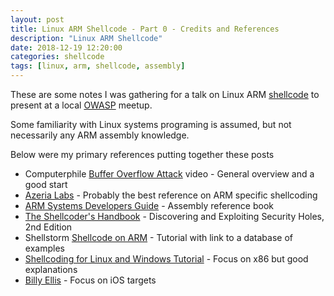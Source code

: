 ```yaml
---
layout: post
title: Linux ARM Shellcode - Part 0 - Credits and References
description: "Linux ARM Shellcode"
date: 2018-12-19 12:20:00
categories: shellcode
tags: [linux, arm, shellcode, assembly]
---
```


These are some notes I was gathering for a talk on Linux ARM [shellcode][shellcode] to present at a local [OWASP][owasp-me] meetup.

Some familiarity with Linux systems programing is assumed, but not necessarily any ARM assembly knowledge.

Below were my primary references putting together these posts

* Computerphile [Buffer Overflow Attack][computerphile] video - General overview and a good start
* [Azeria Labs][azeria-labs] - Probably the best reference on ARM specific shellcoding
* [ARM Systems Developers Guide][arm-sys-dev-guide] - Assembly reference book
* [The Shellcoder's Handbook][shellcoders-handbook] - Discovering and Exploiting Security Holes, 2nd Edition
* Shellstorm [Shellcode on ARM][shellstorm] - Tutorial with link to a database of examples
* [Shellcoding for Linux and Windows Tutorial][vivid-machines] - Focus on x86 but good explanations
* [Billy Ellis][billy-ellis] - Focus on iOS targets


[shellcode]: https://en.wikipedia.org/wiki/Shellcode
[owasp-me]: https://www.meetup.com/OWASP-Maine/
[computerphile]: https://www.youtube.com/watch?v=1S0aBV-Waeo
[azeria-labs]: https://azeria-labs.com/
[shellstorm]: http://shell-storm.org/blog/Shellcode-On-ARM-Architecture/
[billy-ellis]: https://billy-ellis.github.io/
[arm-sys-dev-guide]: https://www.elsevier.com/books/arm-system-developers-guide/sloss/978-1-55860-874-0
[shellcoders-handbook]: https://www.wiley.com/en-us/The+Shellcoder%27s+Handbook%3A+Discovering+and+Exploiting+Security+Holes%2C+2nd+Edition-p-9780470080238
[vivid-machines]: http://www.vividmachines.com/shellcode/shellcode.html
